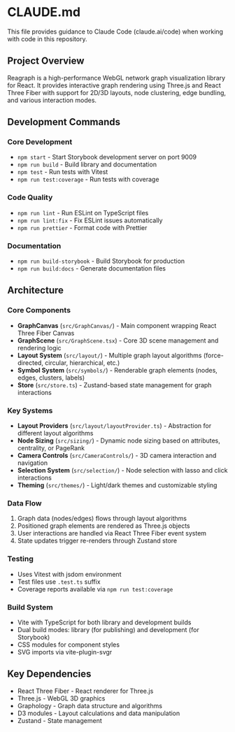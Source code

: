 # CLAUDE.md

This file provides guidance to Claude Code (claude.ai/code) when working with code in this repository.

## Project Overview

Reagraph is a high-performance WebGL network graph visualization library for React. It provides interactive graph rendering using Three.js and React Three Fiber with support for 2D/3D layouts, node clustering, edge bundling, and various interaction modes.

## Development Commands

### Core Development
- `npm start` - Start Storybook development server on port 9009
- `npm run build` - Build library and documentation
- `npm test` - Run tests with Vitest
- `npm run test:coverage` - Run tests with coverage

### Code Quality
- `npm run lint` - Run ESLint on TypeScript files
- `npm run lint:fix` - Fix ESLint issues automatically  
- `npm run prettier` - Format code with Prettier

### Documentation
- `npm run build-storybook` - Build Storybook for production
- `npm run build:docs` - Generate documentation files

## Architecture

### Core Components
- **GraphCanvas** (`src/GraphCanvas/`) - Main component wrapping React Three Fiber Canvas
- **GraphScene** (`src/GraphScene.tsx`) - Core 3D scene management and rendering logic
- **Layout System** (`src/layout/`) - Multiple graph layout algorithms (force-directed, circular, hierarchical, etc.)
- **Symbol System** (`src/symbols/`) - Renderable graph elements (nodes, edges, clusters, labels)
- **Store** (`src/store.ts`) - Zustand-based state management for graph interactions

### Key Systems
- **Layout Providers** (`src/layout/layoutProvider.ts`) - Abstraction for different layout algorithms
- **Node Sizing** (`src/sizing/`) - Dynamic node sizing based on attributes, centrality, or PageRank
- **Camera Controls** (`src/CameraControls/`) - 3D camera interaction and navigation
- **Selection System** (`src/selection/`) - Node selection with lasso and click interactions
- **Theming** (`src/themes/`) - Light/dark themes and customizable styling

### Data Flow
1. Graph data (nodes/edges) flows through layout algorithms
2. Positioned graph elements are rendered as Three.js objects
3. User interactions are handled via React Three Fiber event system
4. State updates trigger re-renders through Zustand store

### Testing
- Uses Vitest with jsdom environment
- Test files use `.test.ts` suffix
- Coverage reports available via `npm run test:coverage`

### Build System
- Vite with TypeScript for both library and development builds
- Dual build modes: library (for publishing) and development (for Storybook)
- CSS modules for component styles
- SVG imports via vite-plugin-svgr

## Key Dependencies
- React Three Fiber - React renderer for Three.js
- Three.js - WebGL 3D graphics
- Graphology - Graph data structure and algorithms
- D3 modules - Layout calculations and data manipulation
- Zustand - State management